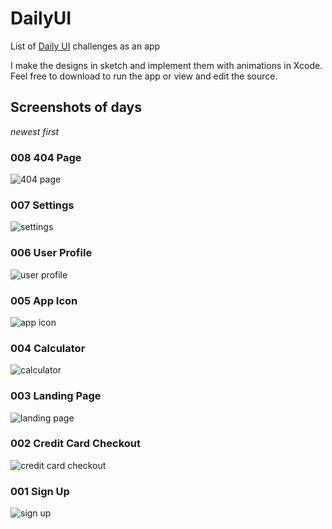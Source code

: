 # DailyUI
List of [Daily UI](http://www.100daysui.com/) challenges as an app

I make the designs in sketch and implement them with animations in Xcode.
Feel free to download to run the app or view and edit the source.

## Screenshots of days
*newest first*

### 008 404 Page

![404 page](https://raw.githubusercontent.com/coffee-cup/DailyUI/master/Shreenshots/NotFoundPage.png)

### 007 Settings

![settings](https://raw.githubusercontent.com/coffee-cup/DailyUI/master/Shreenshots/Settings.png)

### 006 User Profile

![user profile](https://raw.githubusercontent.com/coffee-cup/DailyUI/master/Shreenshots/UserProfile.png)

### 005 App Icon

![app icon](https://raw.githubusercontent.com/coffee-cup/DailyUI/master/Shreenshots/AppIcon.png)

### 004 Calculator

![calculator](https://raw.githubusercontent.com/coffee-cup/DailyUI/master/Shreenshots/Calculator.gif)

### 003 Landing Page

![landing page](https://raw.githubusercontent.com/coffee-cup/DailyUI/master/Shreenshots/LandingPage.png)

### 002 Credit Card Checkout

![credit card checkout](https://raw.githubusercontent.com/coffee-cup/DailyUI/master/Shreenshots/CreditCard.gif)

### 001 Sign Up

![sign up](https://raw.githubusercontent.com/coffee-cup/DailyUI/master/Shreenshots/SignUp.gif)
